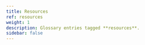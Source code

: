 ```yaml
---
title: Resources
ref: resources
weight: 1
description: Glossary entries tagged **resources**.
sidebar: false
---
```


